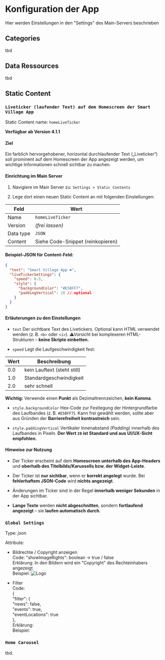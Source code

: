 # Konfiguration der App

Hier werden Einstellungen in den "Settings" des Main-Servers beschrieben


## Categories
tbd

## Data Ressources
tbd

## Static Content

### `Liveticker (laufender Text) auf dem Homescreen der Smart Village App`
Static Content name: `homeLiveTicker`

**Verfügbar ab Version 4.1.1**

#### Ziel

Ein farblich hervorgehobener, horizontal durchlaufender Text („Liveticker“) soll prominent auf dem Homescreen der App angezeigt werden, um wichtige Informationen schnell sichtbar zu machen.


#### Einrichtung im Main Server

1. Navigiere im Main Server zu:
`Settings > Static Contents`


2. Lege dort einen neuen Static Content an mit folgenden Einstellungen:

| Feld     | Wert         |
|----------|--------------|
| Name     | `homeLiveTicker` |
| Version  | *(frei lassen)* |
| Data type | `JSON`         |
| Content  | Siehe Code-Snippet (reinkopieren) |

#### Beispiel-JSON für Content-Feld:

```json
{
  "text": "Smart Village App ❤️",
  "liveTickerSettings": {
    "speed": 0.5,
    "style": {
      "backgroundColor": "#E5BFF7",
      "paddingVertical": 20 // optional
    }
  }
}
```

#### Erläuterungen zu den Einstellungen

- `text`
Der sichtbare Text des Livetickers.
Optional kann HTML verwendet werden (z. B. `<b>` oder `<i>`).
⚠Vorsicht bei komplexeren HTML-Strukturen – **keine Skripte einbetten.**



- `speed`
Legt die Laufgeschwindigkeit fest:

| Wert | Beschreibung             |
|------|--------------------------|
| 0.0  | kein Lauftext (steht still) |
| 1.0  | Standardgeschwindigkeit  |
| 2.0  | sehr schnell             |

**Wichtig:** Verwende einen **Punkt** als Dezimaltrennzeichen, **kein Komma**.

- `style.backgroundColor`
Hex-Code zur Festlegung der Hintergrundfarbe des Laufbandes (z. B. `#E5BFF7`).
Kann frei gewählt werden, sollte aber aus Gründen der **Barrierefreiheit kontrastreich** sein.

- `style.paddingVertical`
Vertikaler Innenabstand *(Padding)* innerhalb des Laufbandes in Pixeln.
**Der Wert `20` ist Standard und aus UI/UX-Sicht empfohlen.**


#### Hinweise zur Nutzung

- Der Ticker erscheint auf dem **Homescreen unterhalb des App-Headers**
  und **oberhalb des Titelbilds/Karussells bzw. der Widget-Leiste**.

- Der Ticker ist **nur sichtbar**, wenn er **korrekt angelegt** wurde.
  Bei **fehlerhaftem JSON-Code** wird **nichts angezeigt**.

- Änderungen im Ticker sind in der Regel **innerhalb weniger Sekunden** in der App sichtbar.

- **Lange Texte** werden **nicht abgeschnitten**, sondern **fortlaufend angezeigt** –
  sie **laufen automatisch durch**.

### `Global Settings`
Type: *json*

Attribute:

- Bildrechte / Copyright anzeigen <br>
Code: "showImageRights": boolean -> true / false <br>
Erklärung: In den Bildern wird ein "Copyright" des Rechteinhabers angezeigt <br>
Beispiel:
![Logo](/smart-village-app-admin-doku/images/imagerights.jpg)

- Filter <br>
Code: <br>
{ <br>
  "filter": { <br>
    "news": false, <br>
    "events": true, <br>
    "eventLocations": true <br>
  }, <br>
Erklärung: <br>
Beispiel: <br>


### `Home Carousel`

tbd.
